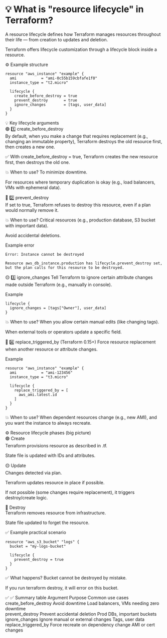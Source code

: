 # 💡 What is "resource lifecycle" in Terraform?

A resource lifecycle defines how Terraform manages resources throughout their life — from creation to updates and deletion.

Terraform offers lifecycle customization through a lifecycle block inside a resource.

⚙️ Example structure
```
resource "aws_instance" "example" {
  ami           = "ami-0c55b159cbfafe1f0"
  instance_type = "t2.micro"

  lifecycle {
    create_before_destroy = true
    prevent_destroy       = true
    ignore_changes        = [tags, user_data]
  }
}
```
💡 Key lifecycle arguments  
🟢 1️⃣ create_before_destroy  
By default, when you make a change that requires replacement (e.g., changing an immutable property), Terraform destroys the old resource first, then creates a new one.  

✅ With create_before_destroy = true, Terraform creates the new resource first, then destroys the old one.  

💥 When to use?
To minimize downtime.

For resources where temporary duplication is okay (e.g., load balancers, VMs with ephemeral data).  

🔴 2️⃣ prevent_destroy  
If set to true, Terraform refuses to destroy this resource, even if a plan would normally remove it.  

💥 When to use?
Critical resources (e.g., production database, S3 bucket with important data).

Avoid accidental deletions.

Example error
```
Error: Instance cannot be destroyed

Resource aws_db_instance.production has lifecycle.prevent_destroy set, but the plan calls for this resource to be destroyed.
```

🟡 3️⃣ ignore_changes
Tell Terraform to ignore certain attribute changes made outside Terraform (e.g., manually in console).

Example
```
lifecycle {
  ignore_changes = [tags["Owner"], user_data]
}
```
💥 When to use?
When you allow certain manual edits (like changing tags).

When external tools or operators update a specific field.  

🔵 4️⃣ replace_triggered_by (Terraform 0.15+)
Force resource replacement when another resource or attribute changes.

Example
```
resource "aws_instance" "example" {
  ami           = "ami-123456"
  instance_type = "t3.micro"

  lifecycle {
    replace_triggered_by = [
      aws_ami.latest.id
    ]
  }
}
```
💥 When to use?
When dependent resources change (e.g., new AMI), and you want the instance to always recreate.

⚙️ Resource lifecycle phases (big picture)  
🟢 Create  
Terraform provisions resource as described in .tf.  

State file is updated with IDs and attributes.  

🟡 Update  
Changes detected via plan.  

Terraform updates resource in place if possible.  

If not possible (some changes require replacement), it triggers destroy/create logic.  

🔴 Destroy  
Terraform removes resource from infrastructure.  

State file updated to forget the resource.  

✅ Example practical scenario
```
resource "aws_s3_bucket" "logs" {
  bucket = "my-logs-bucket"

  lifecycle {
    prevent_destroy = true
  }
}
```
✅ What happens?
Bucket cannot be destroyed by mistake.

If you run terraform destroy, it will error on this bucket.

✅ ✅ Summary table
Argument	Purpose	Common use cases  
create_before_destroy	Avoid downtime	Load balancers, VMs needing zero downtime  
prevent_destroy	Prevent accidental deletion	Prod DBs, important buckets  
ignore_changes	Ignore manual or external changes	Tags, user data  
replace_triggered_by	Force recreate on dependency change	AMI or cert changes
